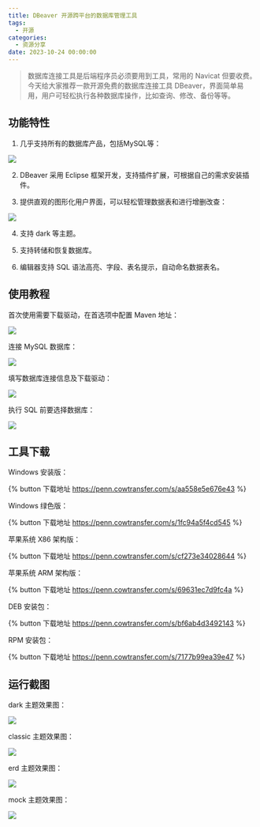 ```yaml
---
title: DBeaver 开源跨平台的数据库管理工具
tags:
  - 开源
categories:
  - 资源分享
date: 2023-10-24 00:00:00
---
```


> 数据库连接工具是后端程序员必须要用到工具，常用的 Navicat 但要收费。今天给大家推荐一款开源免费的数据库连接工具 DBeaver，界面简单易用，用户可轻松执行各种数据库操作，比如查询、修改、备份等等。

<!-- more -->

## 功能特性

1. 几乎支持所有的数据库产品，包括MySQL等：

![](https://cdn.dusays.com/2023/10/639-1.jpg)

2. DBeaver 采用 Eclipse 框架开发，支持插件扩展，可根据自己的需求安装插件。

3. 提供直观的图形化用户界面，可以轻松管理数据表和进行增删改查：

![](https://cdn.dusays.com/2023/10/639-2.jpg)

4. 支持 dark 等主题。

5. 支持转储和恢复数据库。

6. 编辑器支持 SQL 语法高亮、字段、表名提示，自动命名数据表名。

## 使用教程

首次使用需要下载驱动，在首选项中配置 Maven 地址：

![](https://cdn.dusays.com/2023/10/639-3.jpg)

连接 MySQL 数据库：

![](https://cdn.dusays.com/2023/10/639-4.jpg)

填写数据库连接信息及下载驱动：

![](https://cdn.dusays.com/2023/10/639-5.jpg)

执行 SQL 前要选择数据库：

![](https://cdn.dusays.com/2023/10/639-6.jpg)

## 工具下载

Windows 安装版：

{% button 下载地址 https://penn.cowtransfer.com/s/aa558e5e676e43 %}

Windows 绿色版：

{% button 下载地址 https://penn.cowtransfer.com/s/1fc94a5f4cd545 %}

苹果系统 X86 架构版：

{% button 下载地址 https://penn.cowtransfer.com/s/cf273e34028644 %}

苹果系统 ARM 架构版：

{% button 下载地址 https://penn.cowtransfer.com/s/69631ec7d9fc4a %}

DEB 安装包：

{% button 下载地址 https://penn.cowtransfer.com/s/bf6ab4d3492143 %}

RPM 安装包：

{% button 下载地址 https://penn.cowtransfer.com/s/7177b99ea39e47 %}

## 运行截图

dark 主题效果图：

![](https://cdn.dusays.com/2023/10/639-7.jpg)

classic 主题效果图：

![](https://cdn.dusays.com/2023/10/639-8.jpg)

erd 主题效果图：

![](https://cdn.dusays.com/2023/10/639-9.jpg)

mock 主题效果图：

![](https://cdn.dusays.com/2023/10/639-10.jpg)